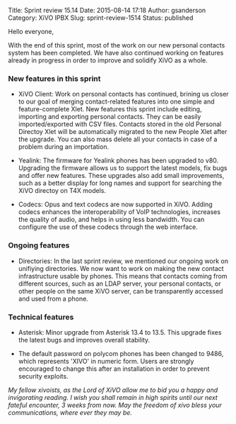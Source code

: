 Title: Sprint review 15.14
Date: 2015-08-14 17:18
Author: gsanderson
Category: XiVO IPBX
Slug: sprint-review-1514
Status: published

Hello everyone,

With the end of this sprint, most of the work on our new personal
contacts system has been completed. We have also continued working on
features already in progress in order to improve and solidify XiVO as a
whole.

### New features in this sprint

-   XiVO Client: Work on personal contacts has continued, brining us
    closer to our goal of merging contact-related features into one
    simple and feature-complete Xlet. New features this sprint include
    editing, importing and exporting personal contacts. They can be
    easily imported/exported with CSV files. Contacts stored in the old
    Personal Directoy Xlet will be automatically migrated to the new
    People Xlet after the upgrade. You can also mass delete all your
    contacts in case of a problem during an importation.

<!-- -->

-   Yealink: The firmware for Yealink phones has been upgraded to v80.
    Upgrading the firmware allows us to support the latest models, fix
    bugs and offer new features. These upgrades also add small
    improvements, such as a better display for long names and support
    for searching the XiVO directoy on T4X models.

<!-- -->

-   Codecs: Opus and text codecs are now supported in XiVO. Adding
    codecs enhances the interoperability of VoIP technologies, increases
    the quality of audio, and helps in using less bandwidth. You can
    configure the use of these codecs through the web interface.

### Ongoing features

-   Directories: In the last sprint review, we mentioned our ongoing
    work on unifiying directories. We now want to work on making the new
    contact infrastructure usable by phones. This means that contacts
    coming from different sources, such as an LDAP server, your personal
    contacts, or other people on the same XiVO server, can be
    transparently accessed and used from a phone.

### Technical features

-   Asterisk: Minor upgrade from Asterisk 13.4 to 13.5. This upgrade
    fixes the latest bugs and improves overall stability.

<!-- -->

-   The default password on polycom phones has been changed to 9486,
    which represents 'XIVO' in numeric form. Users are strongly
    encouraged to change this after an installation in order to prevent
    security exploits.

*My fellow xivoists, as the Lord of XiVO allow me to bid you a happy and
invigorating reading. I wish you shall remain in high spirits until our
next fateful encounter, 3 weeks from now. May the freedom of xivo bless
your communications, where ever they may be.*

</p>

